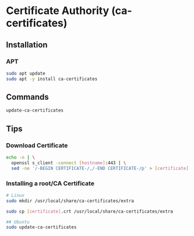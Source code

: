 # Certificate Authority (ca-certificates)

## Installation

### APT

```sh
sudo apt update
sudo apt -y install ca-certificates
```

## Commands

```sh
update-ca-certificates
```

## Tips

### Download Certificate

```sh
echo -n | \
  openssl s_client -connect [hostname]:443 | \
  sed -ne '/-BEGIN CERTIFICATE-/,/-END CERTIFICATE-/p' > [certificate].crt
```

### Installing a root/CA Certificate

```sh
# Linux
sudo mkdir /usr/local/share/ca-certificates/extra

sudo cp [certificate].crt /usr/local/share/ca-certificates/extra

## Ubuntu
sudo update-ca-certificates
```
